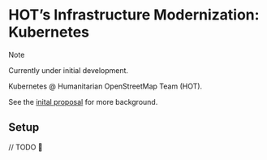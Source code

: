 # HOT’s Infrastructure Modernization: Kubernetes

> [!Note]
> Currently under initial development. 

Kubernetes @ Humanitarian OpenStreetMap Team (HOT).

See the [inital proposal](docs/proposal.md) for more background.

## Setup

// TODO 🚧